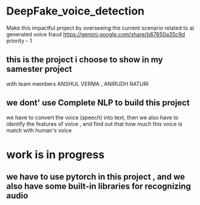 # DeepFake_voice_detection
Make this impactful project by overseeing the current scenario related to ai generated voice fraud 
https://gemini.google.com/share/b67650a35c9d 
priority - 1
## this is the project i choose to show in my samester project 
with team members ANSHUL VERMA , ANIRUDH RATURI
## we dont' use Complete NLP to build this project 

we have to convert the voice (speech) into text, then we also have to identify the features of voice , and find out that how much this voice is match with human's voice 
# work is in progress
## we have to use pytorch in this project , and we also have some built-in libraries for recognizing audio
